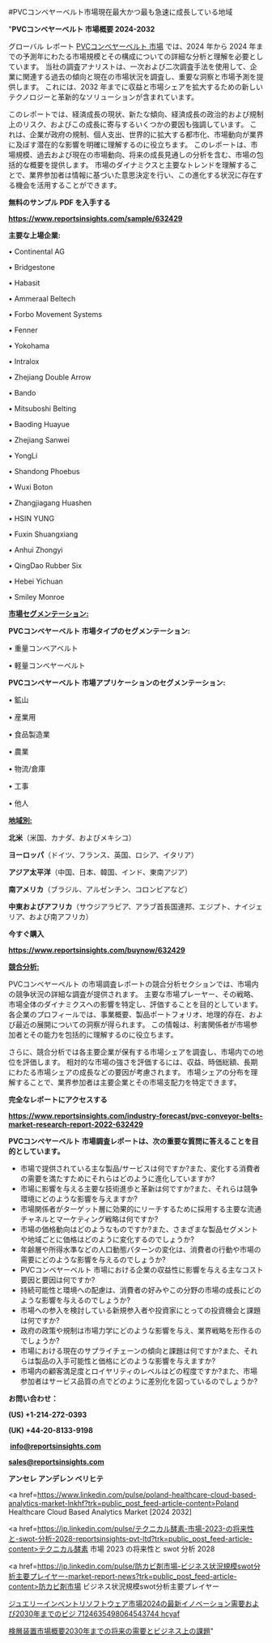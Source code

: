 #PVCコンベヤーベルト市場現在最大かつ最も急速に成長している地域

"<strong>PVCコンベヤーベルト 市場概要 2024-2032</strong>

グローバル レポート <a href=https://www.reportsinsights.com/sample/632429>PVCコンベヤーベルト 市場</a> では、2024 年から 2024 年までの予測年にわたる市場規模とその構成についての詳細な分析と理解を必要としています。 当社の調査アナリストは、一次および二次調査手法を使用して、企業に関連する過去の傾向と現在の市場状況を調査し、重要な洞察と市場予測を提供します。 これには、2032 年までに収益と市場シェアを拡大​​するための新しいテクノロジーと革新的なソリューションが含まれています。

このレポートでは、経済成長の現状、新たな傾向、経済成長の政治的および規制上のリスク、およびこの成長に寄与するいくつかの要因も強調しています。 これは、企業が政府の規制、個人支出、世界的に拡大する都市化、市場動向が業界に及ぼす潜在的な影響を明確に理解するのに役立ちます。 このレポートは、市場規模、過去および現在の市場動向、将来の成長見通しの分析を含む、市場の包括的な概要を提供します。 市場のダイナミクスと主要なトレンドを理解することで、業界参加者は情報に基づいた意思決定を行い、この進化する状況に存在する機会を活用することができます。

<strong><b>無料のサンプル PDF を入手する</b></strong>

<a href=https://www.reportsinsights.com/sample/632429><strong><u>https://www.reportsinsights.com/sample/632429</u></strong></a>

<strong>主要な上場企業:</strong>

• Continental AG

• Bridgestone

• Habasit

• Ammeraal Beltech

• Forbo Movement Systems

• Fenner

• Yokohama

• Intralox

• Zhejiang Double Arrow

• Bando

• Mitsuboshi Belting

• Baoding Huayue

• Zhejiang Sanwei

• YongLi

• Shandong Phoebus

• Wuxi Boton

• Zhangjiagang Huashen

• HSIN YUNG

• Fuxin Shuangxiang

• Anhui Zhongyi

• QingDao Rubber Six

• Hebei Yichuan

• Smiley Monroe

<strong><u>市場セグメンテーション</u></strong><strong><u>:</u></strong>

<strong>PVCコンベヤーベルト 市場タイプのセグメンテーション:</strong>

• 重量コンベアベルト

• 軽量コンベヤーベルト

<strong>PVCコンベヤーベルト 市場アプリケーションのセグメンテーション:</strong>

• 鉱山

• 産業用

• 食品製造業

• 農業

• 物流/倉庫

• 工事

• 他人

<strong><u>地域別</u></strong><strong><u>:</u></strong>

<strong>北米</strong>（米国、カナダ、およびメキシコ）

<strong>ヨーロッパ</strong>（ドイツ、フランス、英国、ロシア、イタリア）

<strong>アジア太平洋</strong>（中国、日本、韓国、インド、東南アジア）

<strong>南アメリカ</strong>（ブラジル、アルゼンチン、コロンビアなど）

<strong>中東およびアフリカ</strong>（サウジアラビア、アラブ首長国連邦、エジプト、ナイジェリア、および南アフリカ）

<strong>今すぐ購入</strong>

<a href=https://www.reportsinsights.com/buynow/632429><strong><u>https://www.reportsinsights.com/buynow/632429</u></strong></a>

<strong><u>競合分析:</u></strong>

PVCコンベヤーベルト の市場調査レポートの競合分析セクションでは、市場内の競争状況の詳細な調査が提供されます。 主要な市場プレーヤー、その戦略、市場全体のダイナミクスへの影響を特定し、評価することを目的としています。 各企業のプロフィールでは、事業概要、製品ポートフォリオ、地理的存在、および最近の展開についての洞察が得られます。 この情報は、利害関係者が市場参加者とその能力を包括的に理解するのに役立ちます。

さらに、競合分析では各主要企業が保有する市場シェアを調査し、市場内での地位を評価します。 相対的な市場の強さを評価するには、収益、時価総額、長期にわたる市場シェアの成長などの要因が考慮されます。 市場シェアの分布を理解することで、業界参加者は主要企業とその市場支配力を特定できます。

<strong>完全なレポートにアクセスする</strong>

<a href=https://www.reportsinsights.com/industry-forecast/pvc-conveyor-belts-market-research-report-2022-632429><strong><u><b>https://www.reportsinsights.com/industry-forecast/pvc-conveyor-belts-market-research-report-2022-632429</b></u></strong></a>

<strong><b>PVCコンベヤーベルト 市場調査レポートは、次の重要な質問に答えることを目的としています。</b></strong>
<ul>
  <li>市場で提供されている主な製品/サービスは何ですか?また、変化する消費者の需要を満たすためにそれらはどのように進化していますか?</li>
  <li>市場に影響を与える主要な技術進歩と革新は何ですか?また、それらは競争環境にどのような影響を与えますか?</li>
  <li>市場関係者がターゲット層に効果的にリーチするために採用する主要な流通チャネルとマーケティング戦略は何ですか?</li>
  <li>市場の価格動向はどのようなものですか?また、さまざまな製品セグメントや地域ごとに価格はどのように変化するのでしょうか?</li>
  <li>年齢層や所得水準などの人口動態パターンの変化は、消費者の行動や市場の需要にどのような影響を与えるのでしょうか?</li>
  <li>PVCコンベヤーベルト 市場における企業の収益性に影響を与える主なコスト要因と要因は何ですか?</li>
  <li>持続可能性と環境への配慮は、消費者の好みやこの分野の市場の成長にどのような影響を与えるのでしょうか?</li>
  <li>市場への参入を検討している新規参入者や投資家にとっての投資機会と課題は何ですか?</li>
  <li>政府の政策や規制は市場力学にどのような影響を与え、業界戦略を形作るのでしょうか?</li>
  <li>市場における現在のサプライチェーンの傾向と課題は何ですか?また、それらは製品の入手可能性と価格にどのような影響を与えますか?</li>
  <li>市場内の顧客満足度とロイヤリティのレベルはどの程度ですか?また、市場参加者はサービス品質の点でどのように差別化を図っているのでしょうか?</li>
</ul>
<strong>お問い合わせ：</strong>

<strong>(US) +1-214-272-0393</strong>

<strong>(UK) +44-20-8133-9198</strong>

<strong> </strong><a href=info@reportsinsights.com><strong><u>info@reportsinsights.com</u></strong></a>

<a href=sales@reportsinsights.com><strong><u>sales@reportsinsights.com</u></strong></a>

<strong>アンセレ アンデレン ベリヒテ</strong>

<a href=https://www.linkedin.com/pulse/poland-healthcare-cloud-based-analytics-market-lnkhf?trk=public_post_feed-article-content>Poland Healthcare Cloud Based Analytics Market [2024 2032]</a>

<a href=https://jp.linkedin.com/pulse/テクニカル酵素-市場-2023-の将来性と-swot-分析-2028-reportsinsights-pvt-ltd?trk=public_post_feed-article-content>テクニカル酵素 市場 2023 の将来性と swot 分析 2028</a>

<a href=https://jp.linkedin.com/pulse/防カビ剤市場-ビジネス状況規模swot分析主要プレイヤー-market-report-news?trk=public_post_feed-article-content>防カビ剤市場 ビジネス状況規模swot分析主要プレイヤー</a>

<a href=https://www.linkedin.com/pulse/ジュエリーインベントリソフトウェア市場2024の最新イノベーション需要および2030年までのビジ-7124635498064543744-hcyaf/>ジュエリーインベントリソフトウェア市場2024の最新イノベーション需要および2030年までのビジ 7124635498064543744 hcyaf</a>

<a href=https://www.linkedin.com/pulse/検層装置市場概要2030年までの将来の需要とビジネス上の課題-community-market-research-g6zsf/>検層装置市場概要2030年までの将来の需要とビジネス上の課題</a>"
